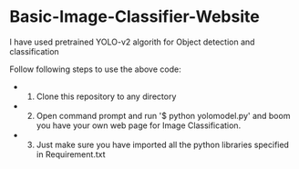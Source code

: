 # Basic-Image-Classifier-Website

I have used pretrained YOLO-v2 algorith for Object detection and classification

Follow following steps to use the above code:
* 1. Clone this repository to any directory
* 2. Open command prompt and run '$ python yolomodel.py' and boom you have your own web page for Image Classification.
* 3. Just make sure you have imported all the python libraries specified in Requirement.txt
